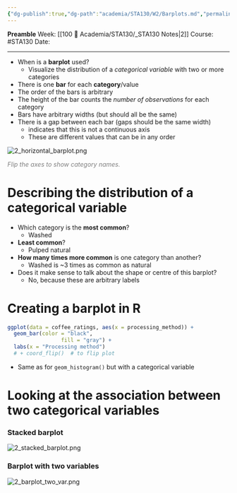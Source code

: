 ```yaml
---
{"dg-publish":true,"dg-path":"academia/STA130/W2/Barplots.md","permalink":"/academia/sta-130/w2/barplots/","created":"2024-01-16T20:18:58.350-05:00","updated":"2024-01-19T13:29:29.973-05:00"}
---
```


**Preamble**
Week: [[100 📒 Academia/STA130/_STA130 Notes\|2]]
Course: #STA130
Date:

---

- When is a **barplot** used?
	- Visualize the distribution of a *categorical variable* with two or more categories
- There is one **bar** for each **category**/value
- The order of the bars is arbitrary
- The height of the bar counts the *number of observations* for each category
- Bars have arbitrary widths (but should all be the same)
- There is a gap between each bar (gaps should be the same width)
	- indicates that this is not a continuous axis
	- These are different values that can be in any order

![2_horizontal_barplot.png](/img/user/Files/STA130/2_horizontal_barplot.png)
<div class="caption" style="color: grey"><i>Flip the axes to show category names.</i></div>

# Describing the distribution of a categorical variable

- Which category is the **most common**?
	- Washed
- **Least common**?
	- Pulped natural
- **How many times more common** is one category than another?
	- Washed is ~3 times as common as natural
- Does it make sense to talk about the shape or centre of this barplot?
	- No, because these are arbitrary labels

# Creating a barplot in R

```r
ggplot(data = coffee_ratings, aes(x = processing_method)) +
  geom_bar(color = "black",
                 fill = "gray") +
  labs(x = "Processing method")
  # + coord_flip()  # to flip plot
```

- Same as for `geom_histogram()` but with a categorical variable

# Looking at the association between two categorical variables

### Stacked barplot
![2_stacked_barplot.png](/img/user/Files/STA130/2_stacked_barplot.png)

### Barplot with two variables
![2_barplot_two_var.png](/img/user/Files/STA130/2_barplot_two_var.png)